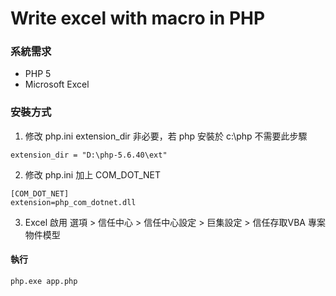 # Write excel with macro in PHP

### 系統需求

- PHP 5
- Microsoft Excel

### 安裝方式

1. 修改 php.ini extension_dir 非必要，若 php 安裝於 c:\php 不需要此步驟

```
extension_dir = "D:\php-5.6.40\ext"
```

2. 修改 php.ini 加上 COM_DOT_NET

```
[COM_DOT_NET]
extension=php_com_dotnet.dll
```

3. Excel 啟用 選項 > 信任中心 > 信任中心設定 > 巨集設定 > 信任存取VBA 專案物件模型

#### 執行
```
php.exe app.php
```
